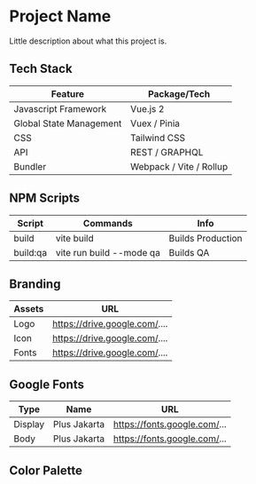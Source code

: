 # Project Name

Little description about what this project is.

## Tech Stack

| Feature                 | Package/Tech            |
| ----------------------- | ----------------------- |
| Javascript Framework    | Vue.js 2                |
| Global State Management | Vuex / Pinia            |
| CSS                     | Tailwind CSS            |
| API                     | REST / GRAPHQL          |
| Bundler                 | Webpack / Vite / Rollup |

## NPM Scripts

| Script   | Commands                 | Info              |
| -------- | ------------------------ | ----------------- |
| build    | vite build               | Builds Production |
| build:qa | vite run build --mode qa | Builds QA         |

## Branding

| Assets | URL                           |
| ------ | ----------------------------- |
| Logo   | https://drive.google.com/.... |
| Icon   | https://drive.google.com/.... |
| Fonts  | https://drive.google.com/.... |

## Google Fonts

| Type    | Name         | URL                          |
| ------- | ------------ | ---------------------------- |
| Display | Plus Jakarta | https://fonts.google.com/... |
| Body    | Plus Jakarta | https://fonts.google.com/... |

## Color Palette

```

```
